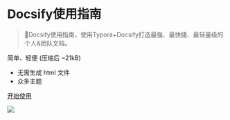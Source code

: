 <!-- _coverpage.md -->

# Docsify使用指南 

> 💪Docsify使用指南，使用Typora+Docsify打造最强、最快捷、最轻量级的个人&团队文档。

 简单、轻便 (压缩后 ~21kB)
- 无需生成 html 文件
- 众多主题


[开始使用](/README.md)
<!-- 背景图片 -->

![](2.jpg)
